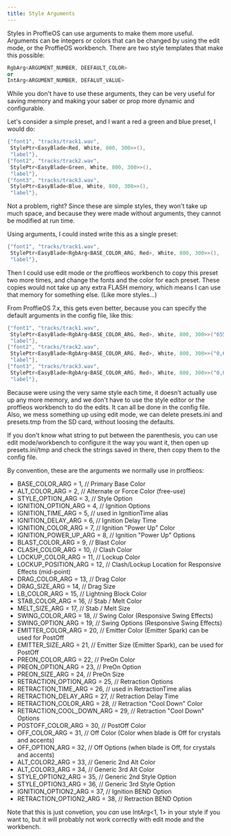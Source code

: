 ```yaml
---
title: Style Arguments
---
```


Styles in ProffieOS can use arguments to make them more useful. Arguments can be integers or colors that can be changed by using the edit mode, or the ProffieOS workbench. There are two style templates that make this possible:

```cpp
RgbArg<ARGUMENT_NUMBER, DEEFAULT_COLOR>
or
IntArg<ARGUMENT_NUMBER, DEFALUT_VALUE>
```

While you don't have to use these arguments, they can be very useful for saving memory and making your saber or prop more dynamic and configurable.

Let's consider a simple preset, and I want a red a green and blue preset, I would do:

```cpp
{"font1", "tracks/track1.wav",
 StylePtr<EasyBlade<Red, White, 800, 300>>(),
 "label"},
{"font2", "tracks/track2.wav",
 StylePtr<EasyBlade<Green, White, 800, 300>>(),
 "label"},
{"font3", "tracks/track3.wav",
 StylePtr<EasyBlade<Blue, White, 800, 300>>(),
 "label"},
```

Not a problem, right? Since these are simple styles, they won't take up much space, and because they were made without arguments, they cannot be modified at run time.

Using arguments, I could insted write this as a single preset:
```cpp
{"font1", "tracks/track1.wav",
 StylePtr<EasyBlade<RgbArg<BASE_COLOR_ARG, Red>, White, 800, 300>>(),
 "label"},
```

Then I could use edit mode or the proffieos workbench to copy this preset two more times, and change the fonts and the color for each preset. These copies would not take up any extra FLASH memory, which means I can use that memory for something else. (Like more styles...)

From ProffieOS 7.x, this gets even better, because you can specify the default arguments in the config file, like this:
```cpp
{"font1", "tracks/track1.wav",
 StylePtr<EasyBlade<RgbArg<BASE_COLOR_ARG, Red>, White, 800, 300>>("65535,0,0"),
 "label"},
{"font2", "tracks/track2.wav",
 StylePtr<EasyBlade<RgbArg<BASE_COLOR_ARG, Red>, White, 800, 300>>("0,65535,0"),
 "label"},
{"font3", "tracks/track3.wav",
 StylePtr<EasyBlade<RgbArg<BASE_COLOR_ARG, Red>, White, 800, 300>>("0,0,65535"),
 "label"},
```

Because were using the very same style each time, it doesn't actually use up any more memory, and we don't have to use the style editor or the proffieos workbench to do the edits. It can all be done in the config file. Also, we mess something up using edit mode, we can delete presets.ini and presets.tmp from the SD card, without loosing the defaults.

If you don't know what string to put between the parenthesis, you can use edit mode/workbench to configure it the way you want it, then open up presets.ini/tmp and check the strings saved in there, then copy them to the config file.

By convention, these are the arguments we normally use in proffieos:
* BASE_COLOR_ARG = 1, // Primary Base Color
* ALT_COLOR_ARG = 2, // Alternate or Force Color (free-use)
* STYLE_OPTION_ARG = 3, // Style Option
* IGNITION_OPTION_ARG = 4, // Ignition Options
* IGNITION_TIME_ARG = 5, // used in IgnitionTime alias
* IGNITION_DELAY_ARG = 6, // Ignition Delay Time                                                                                                           
* IGNITION_COLOR_ARG = 7, // Ignition "Power Up" Color
* IGNITION_POWER_UP_ARG = 8, // Ignition "Power Up" Options
* BLAST_COLOR_ARG = 9, // Blast Color
* CLASH_COLOR_ARG = 10, // Clash Color
* LOCKUP_COLOR_ARG = 11, // Lockup Color
* LOCKUP_POSITION_ARG = 12, // Clash/Lockup Location for Responsive Effects (mid-point)
* DRAG_COLOR_ARG = 13, // Drag Color
* DRAG_SIZE_ARG = 14, // Drag Size
* LB_COLOR_ARG = 15, // Lightning Block Color
* STAB_COLOR_ARG = 16, // Stab / Melt Color
* MELT_SIZE_ARG = 17, // Stab / Melt Size
* SWING_COLOR_ARG = 18, // Swing Color (Responsive Swing Effects)
* SWING_OPTION_ARG = 19, // Swing Options (Responsive Swing Effects)
* EMITTER_COLOR_ARG = 20, // Emitter Color (Emitter Spark) can be used for PostOff
* EMITTER_SIZE_ARG = 21, // Emitter Size (Emitter Spark), can be used for PostOff
* PREON_COLOR_ARG = 22, // PreOn Color
* PREON_OPTION_ARG = 23, // PreOn Option
* PREON_SIZE_ARG = 24, // PreOn Size
* RETRACTION_OPTION_ARG = 25, // Retraction Options
* RETRACTION_TIME_ARG = 26, // used in RetractionTime alias
* RETRACTION_DELAY_ARG = 27, // Retraction Delay Time
* RETRACTION_COLOR_ARG = 28, // Retraction "Cool Down" Color
* RETRACTION_COOL_DOWN_ARG = 29, // Retraction "Cool Down" Options
* POSTOFF_COLOR_ARG = 30, // PostOff Color
* OFF_COLOR_ARG = 31, // Off Color (Color when blade is Off for crystals and accents)
* OFF_OPTION_ARG = 32, // Off Options (when blade is Off, for crystals and accents)
* ALT_COLOR2_ARG = 33, // Generic 2nd Alt Color
* ALT_COLOR3_ARG = 34, // Generic 3rd Alt Color
* STYLE_OPTION2_ARG = 35, // Generic 2nd Style Option
* STYLE_OPTION3_ARG = 36, // Generic 3rd Style Option
* IGNITION_OPTION2_ARG = 37, // Ignition BEND Option
* RETRACTION_OPTION2_ARG = 38, // Retraction BEND Option                                        

Note that this is just convetion, you *can* use IntArg<1, 1> in your style if you want to, but it will probably not work correctly with edit mode and the workbench.

